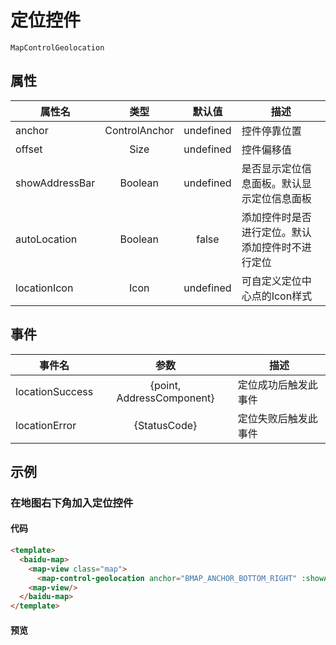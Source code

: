 # 定位控件

`MapControlGeolocation`

## 属性

|属性名|类型|默认值|描述|
|------|:---:|:---:|----|
|anchor|ControlAnchor|undefined|控件停靠位置|
|offset|Size|undefined|控件偏移值|
|showAddressBar|Boolean|undefined|是否显示定位信息面板。默认显示定位信息面板|
|autoLocation|Boolean|false|添加控件时是否进行定位。默认添加控件时不进行定位|
|locationIcon|Icon|undefined|可自定义定位中心点的Icon样式|

## 事件
|事件名|参数|描述|
|------|:---:|----|
|locationSuccess|{point, AddressComponent}|定位成功后触发此事件|
|locationError|{StatusCode}|定位失败后触发此事件|

## 示例

### 在地图右下角加入定位控件

#### 代码

```html
<template>
  <baidu-map>
    <map-view class="map">
      <map-control-geolocation anchor="BMAP_ANCHOR_BOTTOM_RIGHT" :showAddressBar="true" :autoLocation="true"/>
    <map-view/>
  </baidu-map>
</template>
```

#### 预览

<doc-preview>
  <baidu-map slot="map">
    <map-view class="map">
      <map-control-geolocation anchor="BMAP_ANCHOR_BOTTOM_RIGHT" :showAddressBar="true" :autoLocation="true"/>
    <map-view/>
  </baidu-map>
</doc-preview>
